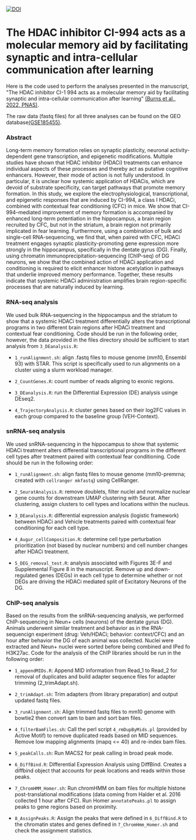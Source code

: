 <a href="https://zenodo.org/badge/latestdoi/402792893"><img src="https://zenodo.org/badge/402792893.svg" alt="DOI"></a>

# The HDAC inhibitor CI-994 acts as a molecular memory aid by facilitating synaptic and intra-cellular communication after learning
Here is the code used to perform the analyses presented in the manuscript, "The HDAC inhibitor CI-1 994 acts as a molecular memory aid by facilitating synaptic and intra-cellular communication after learning" [(Burns et al., 2022, PNAS)](https://www.pnas.org/doi/10.1073/pnas.2116797119). 

The raw data (fastq files) for all three analyses can be found on the GEO database[(GSE185455)](https://www.ncbi.nlm.nih.gov/geo/query/acc.cgi?acc=GSE185455). 

### Abstract
Long-term memory formation relies on synaptic plasticity, neuronal activity-dependent gene transcription, and epigenetic modifications. Multiple studies have shown that HDAC inhibitor (HDACi) treatments can enhance individual aspects of these processes and thereby act as putative cognitive enhancers. However, their mode of action is not fully understood. In particular, it is unclear how systemic application of HDACis, which are devoid of substrate specificity, can target pathways that promote memory formation. In this study, we explore the electrophysiological, transcriptional, and epigenetic responses that are induced by CI-994, a class I HDACi, combined with contextual fear conditioning (CFC) in mice. We show that CI-994–mediated improvement of memory formation is accompanied by enhanced long-term potentiation in the hippocampus, a brain region recruited by CFC, but not in the striatum, a brain region not primarily implicated in fear learning. Furthermore, using a combination of bulk and single-cell RNA-sequencing, we find that, when paired with CFC, HDACi treatment engages synaptic plasticity-promoting gene expression more strongly in the hippocampus, specifically in the dentate gyrus (DG). Finally, using chromatin immunoprecipitation-sequencing (ChIP-seq) of DG neurons, we show that the combined action of HDACi application and conditioning is required to elicit enhancer histone acetylation in pathways that underlie improved memory performance. Together, these results indicate that systemic HDACi administration amplifies brain region-specific processes that are naturally induced by learning.

### RNA-seq analysis
We used bulk RNA-sequencing in the hippocampus and the striatum to show that a systemic HDACi treatment differentially alters the transcriptional programs in two different brain regions after HDACi treatment and contextual fear conditioning. Code should be run in the following order, however, the data provided in the files directory should be sufficient to start analysis from `3_DEanalysis.R`: 

- `1_runAlignment.sh`: align .fastq files to mouse genome (mm10, Ensembl 93) with STAR. This script is specifically used to run alignments on a cluster using a slurm workload manager.

- `2_CountGenes.R`: count number of reads aligning to exonic regions. 

- `3_DEanalysis.R`: run the Differential Expression (DE) analysis usinge DEseq2.

- `4_TrajectoryAnalysis.R`: cluster genes based on their log2FC values in each group compared to the baseline group (VEH-Context).


### snRNA-seq analysis
We used snRNA-sequencing in the hippocampus to show that systemic HDACi treatment alters differential transcriptional programs in the different cell types after treatment paired with contextual fear conditioning. Code should be run in the following order:

- `1_runAlignment.sh`: align fastq files to mouse genome (mm10-premrna; created with `cellranger mkfastq`) using CellRanger.

- `2_SeuratAnalysis.R`: remove doublets, filter nuclei and normalize nuclear gene counts for downstream UMAP clustering with Seurat. After clustering, assign clusters to cell types and locations within the nucleus. 

- `3_DEanalysis.R`: differential expression analysis (logistic framework) between HDACi and Vehicle treatments paired with contextual fear conditioning for each cell type. 

- `4_Augur_cellComposition.R`: determine cell type perturbation prioritization (not biased by nuclear numbers) and cell number changes after HDACi treatment.

- `5_DEG_removal_test.R`: analysis associated with Figures 3E-F and Supplemental Figure 8 in the manuscript. Remove up and down-regulated genes (DEGs) in each cell type to determine whether or not DEGs are driving the HDACi mediated split of Excitatory Neurons of the DG.


### ChIP-seq analysis
Based on the results from the snRNA-sequencing analysis, we performed ChIP-sequencing in Neun+ cells (neurons) of the dentate gyrus (DG). Animals underwent similar treatment and behavior as in the RNA-sequencign experiment (drug: Veh/HDACi; behavior: context/CFC) and an hour after behavior the DG of each animal was collected. Nuclei were extracted and Neun+ nuclei were sorted before being combined and IPed fo H3K27ac. Code for the analysis of the ChIP libraries should be run in the following order:

- `1_appendMIDs.R`: Append MID information from Read_1 to Read_2 for removal of duplicates and build adapter  sequence files for adapter trimming (2_trimAdapt.sh).

- `2_trimAdapt.sh`: Trim adapters (from library preparation) and output updated fastq files.

- `3_runAlignment.sh`:  Align trimmed fastq files to mm10 genome with bowtie2 then convert sam to bam and sort bam files.

- `4_filterBamFiles.sh`:  Call the perl script `4_rmDupByMids.pl` (provided by Active Motif) to remove duplicated reads based on MID sequences. Remove low mapping alignments (mapq <= 40) and re-index bam files.

- `5_peakCalls.sh`: Run MACS2 for peak calling in broad peak mode. 

- `6_DiffBind.R`: Differential Expression Analysis using DiffBind. Creates a diffbind object that accounts for peak locations and reads within those peaks.

- `7_ChromHMM_Homer.sh`: Run chromHMM on bam files for multiple histone post-translational modifications (data coming from Halder et al. 2016 collected 1 hour after CFC). Run Homer `annotatePeaks.pl` to assign peaks to gene regions based on proximity. 

- `8_AssignPeaks.R`: Assign the peaks that were defined in `6_DiffBind.R` to the chromatin states and genes defined in `7_ChromHmm_Homer.sh` and check the assignment statistics.

